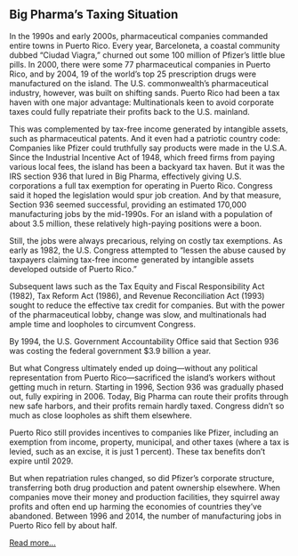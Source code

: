 ## Big Pharma’s Taxing Situation

<span class="drop-cap">I</span>n the 1990s and early 2000s, pharmaceutical companies commanded entire towns in Puerto Rico. Every year, Barceloneta, a coastal community dubbed “Ciudad Viagra,” churned out some 100 million of Pfizer’s little blue pills. In 2000, there were some 77 pharmaceutical companies in Puerto Rico, and by 2004, 19 of the world’s top 25 prescription drugs were manufactured on the island. The U.S. commonwealth’s pharmaceutical industry, however, was built on shifting sands. Puerto Rico had been a tax haven with one major advantage: Multinationals keen to avoid corporate taxes could fully repatriate their profits back to the U.S. mainland.

This was complemented by tax-free income generated by intangible assets, such as pharmaceutical patents. And it even had a patriotic country code: Companies like Pfizer could truthfully say products were made in the U.S.A. Since the Industrial Incentive Act of 1948, which freed firms from paying various local fees, the island has been a backyard tax haven. But it was the IRS section 936 that lured in Big Pharma, effectively giving U.S. corporations a full tax exemption for operating in Puerto Rico. Congress said it hoped the legislation would spur job creation. And by that measure, Section 936 seemed successful, providing an estimated 170,000 manufacturing jobs by the mid-1990s. For an island with a population of about 3.5 million, these relatively high-paying positions were a boon.</p>


Still, the jobs were always precarious, relying on costly tax exemptions. As early as 1982, the U.S. Congress attempted to “lessen the abuse caused by taxpayers claiming tax-free income generated by intangible assets developed outside of Puerto Rico.”

Subsequent laws such as the Tax Equity and Fiscal Responsibility Act (1982), Tax Reform Act (1986), and Revenue Reconciliation Act (1993) sought to reduce the effective tax credit for companies. But with the power of the pharmaceutical lobby, change was slow, and multinationals had ample time and loopholes to circumvent Congress.

By 1994, the U.S. Government Accountability Office said that Section 936 was costing the federal government $3.9 billion a year.

But what Congress ultimately ended up doing—without any political representation from Puerto Rico—sacrificed the island’s workers without getting much in return. Starting in 1996, Section 936 was gradually phased out, fully expiring in 2006. Today, Big Pharma can route their profits through new safe harbors, and their profits remain hardly taxed. Congress didn’t so much as close loopholes as shift them elsewhere.

Puerto Rico still provides incentives to companies like Pfizer, including an exemption from income, property, municipal, and other taxes (where a tax is levied, such as an excise, it is just 1 percent). These tax benefits don’t expire until 2029.

But when repatriation rules changed, so did Pfizer’s corporate structure, transferring both drug production and patent ownership elsewhere. When companies move their money and production facilities, they squirrel away profits and often end up harming the economies of countries they’ve abandoned. Between 1996 and 2014, the number of manufacturing jobs in Puerto Rico fell by about half.

<a class="text-danger" href='costoflife.html#continue'><u>Read more...</u></a>
